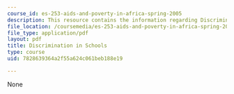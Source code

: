 ```yaml
---
course_id: es-253-aids-and-poverty-in-africa-spring-2005
description: This resource contains the information regarding Discrimination in Schools.
file_location: /coursemedia/es-253-aids-and-poverty-in-africa-spring-2005/7828639364a2f55a624c061beb188e19_MITES_253S05_tawanda_siban.pdf
file_type: application/pdf
layout: pdf
title: Discrimination in Schools
type: course
uid: 7828639364a2f55a624c061beb188e19

---
```

None
